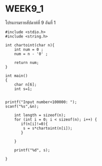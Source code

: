 # WEEK9_1
โปรแกรมรายสัปดาห์ที่ 9 อันที่ 1

    #include <stdio.h>
    #include <string.h>

    int chartoint(char n){
    	int num = 0 ;
    	num = n - '0' ;
	
	    return num;
    }

    int main()
    {
        char n[6];
        int s=1;

    
    printf("Input number<100000: ");
    scanf("%s",&n); 

        int length = sizeof(n);
        for (int i = 0; i < sizeof(n); i++) {
    	   if(n[i]!=0){
    	   	s = s*chartoint(n[i]);
    	   } 

        }
    
        printf("%d", s);

    }
